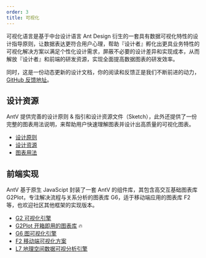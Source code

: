 ```yaml
---
order: 3
title: 可视化
---
```


可视化语言是基于中台设计语言 Ant Design 衍生的一套具有数据可视化特性的设计指导原则，让数据表达更符合用户心理，帮助『设计者』孵化出更具业务特性的可视化解决方案以满足个性化设计需求，屏蔽不必要的设计差异和实现成本，从而解放『设计者』和前端的研发资源，实现全面提高数据图表的研发效率。

同时，这是一份动态更新的设计文档，你的阅读和反馈正是我们不断前进的动力，[GitHub 反馈地址](https://github.com/antvis/site/issues)。

## 设计资源

AntV 提供完善的设计原则 & 指引和设计资源文件（Sketch），此外还提供了一份完整的图表用法说明，来帮助用户快速理解图表并设计出高质量的可视化图表。

- [设计原则](https://antv.vision/zh/docs/specification/principles/basic)
- [设计资源](https://antv.vision/zh/docs/specification/resources)
- [图表用法](https://antv-2018.alipay.com/zh-cn/vis/chart/index.html)

## 前端实现

AntV 基于原生 JavaScipt 封装了一套 AntV 的组件库，其包含高交互基础图表库 G2Plot，专注解决流程与关系分析的图表库 G6，适于移动端应用的图表库 F2 等，也欢迎社区其他框架的实现版本。

- [G2 可视化引擎](https://g2.antv.vision/zh)
- [G2Plot 开箱即用的图表库](https://g2plot.antv.vision/zh) 🔥
- [G6 图可视化引擎](https://g6.antv.vision/zh)
- [F2 移动端可视化方案](https://f2.antv.vision/zh)
- [L7 地理空间数据可视分析引擎](https://l7.antv.vision/zh)
